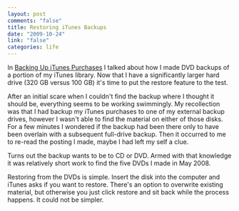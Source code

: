 ```yaml
--- 
layout: post
comments: "false"
title: Restoring iTunes Backups
date: "2009-10-24"
link: "false"
categories: life
---
```

In <a title="Backing Up iTunes Purchases" href="http://zanshin.net/2008/05/26/backing-up-itunes-purchases/" target="_self">Backing Up iTunes Purchases</a> I talked about how I made DVD backups of a portion of my iTunes library. Now that I have a significantly larger hard drive (320 GB versus 100 GB) it's time to put the restore feature to the test.

After an initial scare when I couldn't find the backup where I thought it should be, everything seems to be working swimmingly. My recollection was that I had backup my iTunes purchases to one of my external backup drives, however I wasn't able to find the material on either of those disks. For a few minutes I wondered if the backup had been there only to have been overlain with a subsequent full-drive backup. Then it occurred to me to re-read the posting I made, maybe I had left my self a clue.

Turns out the backup wants to be to CD or DVD. Armed with that knowledge it was relatively short work to find the five DVDs I made in May 2008.

Restoring from the DVDs is simple. Insert the disk into the computer and iTunes asks if you want to restore. There's an option to overwrite existing material, but otherwise you just click restore and sit back while the process happens. It could not be simpler.

